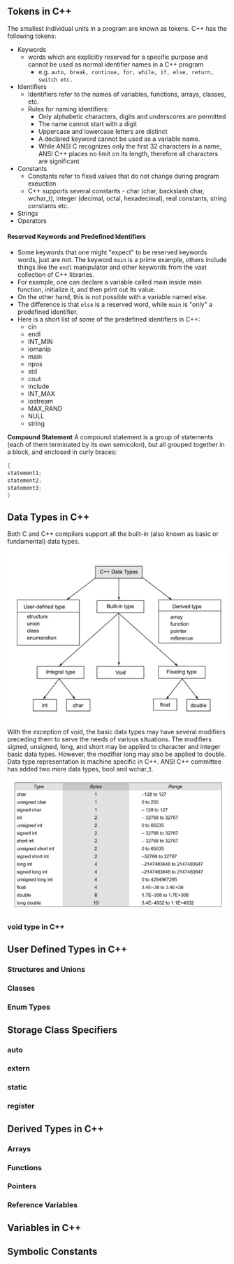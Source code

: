## Tokens in C++
The smallest individual units in a program are known as tokens. C++ has the following tokens: 

* Keywords
  * words which are explicitly reserved for a specific purpose and cannot be used as normal identifier names in a C++ program
      * e.g. ```auto, break, continue, for, while, if, else, return, switch etc.```
* Identifiers
  * Identifiers refer to the names of variables, functions, arrays, classes, etc.
  * Rules for naming identifiers:
    * Only alphabetic characters, digits and underscores are permitted
    * The name cannot start with a digit
    * Uppercase and lowercase letters are distinct
    * A declared keyword cannot be used as a variable name.
    * While ANSI C recognizes only the first 32 characters in a name, ANSI C++ places no limit on its length, therefore all characters are significant
* Constants
  * Constants refer to fixed values that do not change during program exeuction
  * C++ supports several constants - char (char, backslash char, wchar_t), integer (decimal, octal, hexadecimal), real constants, string constants etc.
* Strings
* Operators

#### Reserved Keywords and Predefined Identifiers
* Some keywords that one might "expect" to be reserved keywords words, just are not. The keyword ```main``` is a prime example, others include things like the ```endl``` manipulator and other keywords from the vast collection of C++ libraries. 
* For example, one can declare a variable called main inside main function, initialize it, and then print out its value. 
* On the other hand, this is not possible with a variable named else. 
* The difference is that ```else``` is a reserved word, while ```main``` is "only" a predefined identifier. 
* Here is a short list of some of the predefined identifiers in C++:
    * cin
    * endl
    * INT_MIN
    * iomanip
    * main
    * npos
    * std
    * cout
    * include
    * INT_MAX
    * iostream
    * MAX_RAND
    * NULL
    * string
   
**Compound Statement**
A compound statement is a group of statements (each of them terminated by its own semicolon), but all grouped together in a block, and enclosed in curly braces:

```C++
{ 
statement1; 
statement2; 
statement3; 
}
```
   
## Data Types in C++
Both C and C++ compilers support all the built-in (also known as basic or fundamental) data types. 

![Data Types in C++](assets/data_types.jpg)

With the exception of void, the basic data types may have several modifiers preceding them to serve the needs of various situations. The modifiers signed, unsigned, long, and short may be applied to character and integer basic data types. However, the modifier long may also be applied to double. Data type representation is machine specific in C++. ANSI C++ committee has added two more data types, bool and wchar_t.

![Data Types in C++](assets/size_range.jpg)

### void type in C++

## User Defined Types in C++
### Structures and Unions
### Classes
### Enum Types

## Storage Class Specifiers
### auto
### extern
### static
### register


## Derived Types in C++
### Arrays
### Functions
### Pointers
### Reference Variables

## Variables in C++
## Symbolic Constants



